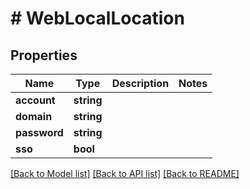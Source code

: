 # # WebLocalLocation

## Properties

Name | Type | Description | Notes
------------ | ------------- | ------------- | -------------
**account** | **string** |  |
**domain** | **string** |  |
**password** | **string** |  |
**sso** | **bool** |  |

[[Back to Model list]](../../README.md#models) [[Back to API list]](../../README.md#endpoints) [[Back to README]](../../README.md)
